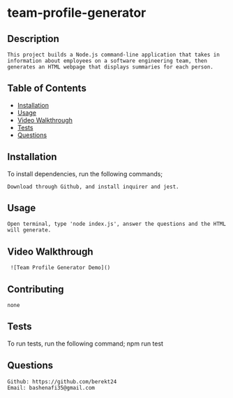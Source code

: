 # team-profile-generator

  ## Description
    This project builds a Node.js command-line application that takes in information about employees on a software engineering team, then generates an HTML webpage that displays summaries for each person.

  ## Table of Contents
  * [Installation](#Installation)
  * [Usage](#Usage)
  * [Video Walkthrough](#video-walkthrough)
  * [Tests](#tests)
  * [Questions](#questions)
  
  ## Installation
  To install dependencies, run the following commands;

    Download through Github, and install inquirer and jest.

  ## Usage
    Open terminal, type 'node index.js', answer the questions and the HTML will generate.

  ## Video Walkthrough 
     ![Team Profile Generator Demo]()

  ## Contributing
    none

  ## Tests
  To run tests, run the following command;
    npm run test

  ## Questions
    Github: https://github.com/berekt24
    Email: bashenafi35@gmail.com